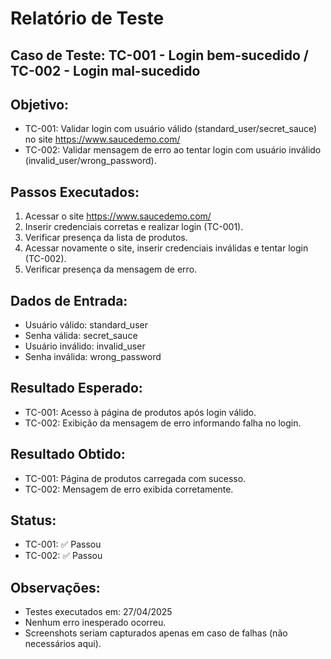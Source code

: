 # Relatório de Teste

## Caso de Teste: TC-001 - Login bem-sucedido / TC-002 - Login mal-sucedido

## Objetivo:
- TC-001: Validar login com usuário válido (standard_user/secret_sauce) no site https://www.saucedemo.com/
- TC-002: Validar mensagem de erro ao tentar login com usuário inválido (invalid_user/wrong_password).

## Passos Executados:
1. Acessar o site https://www.saucedemo.com/
2. Inserir credenciais corretas e realizar login (TC-001).
3. Verificar presença da lista de produtos.
4. Acessar novamente o site, inserir credenciais inválidas e tentar login (TC-002).
5. Verificar presença da mensagem de erro.

## Dados de Entrada:
- Usuário válido: standard_user
- Senha válida: secret_sauce
- Usuário inválido: invalid_user
- Senha inválida: wrong_password

## Resultado Esperado:
- TC-001: Acesso à página de produtos após login válido.
- TC-002: Exibição da mensagem de erro informando falha no login.

## Resultado Obtido:
- TC-001: Página de produtos carregada com sucesso.
- TC-002: Mensagem de erro exibida corretamente.

## Status:
- TC-001: ✅ Passou
- TC-002: ✅ Passou

## Observações:
- Testes executados em: 27/04/2025
- Nenhum erro inesperado ocorreu.
- Screenshots seriam capturados apenas em caso de falhas (não necessários aqui).
